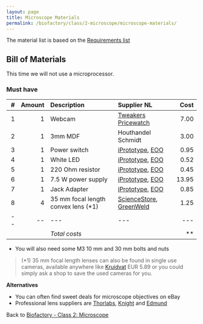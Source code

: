 ```yaml
---
layout: page
title: Microscope Materials
permalink: /biofactory/class/2-microscope/microscope-materials/
---
```


The material list is based on the [Requirements list](/biofactory/class/2-microscope/requirements/)

## Bill of Materials

This time we will not use a microprocessor.

### Must have

|#|Amount|Description|Supplier NL|Cost|
|-:|----:|:---------|:-------|---:|
|1|1|Webcam|[Tweakers Pricewatch](http://tweakers.net/categorie/289/webcams/producten/#filter:q1bKL0pJLXLLTM1JUbJSKijKzCpW0oEIBucXlQDFEouT4SIFqcmeQHW6hrUA)|7.00|
|2|1|3mm MDF|Houthandel Schmidt|3.00|
|3|1|Power switch|[iPrototype](https://iprototype.nl/products/components/buttons-switches/rocker-switch-large), [EOO](http://www.eoo-bv.nl/index.php?_a=viewProd&productId=11596)|0.95|
|4|1|White LED|[iPrototype](https://iprototype.nl/products/components/led-lcd/ledwit), [EOO](http://www.eoo-bv.nl/index.php?_a=viewProd&productId=9088)|0.52|
|5|1|220 Ohm resistor|[iPrototype](https://iprototype.nl/products/components/resistors/220R), [EOO](http://www.eoo-bv.nl/index.php?_a=viewProd&productId=5785)|0.45|
|6|1|7.5 W power supply|[iPrototype](https://iprototype.nl/products/accessoires/power/adapter), [EOO](http://www.eoo-bv.nl/index.php?_a=viewProd&productId=11642)|13.95|
|7|1|Jack Adapter|[iPrototype](https://iprototype.nl/products/accessoires/power/DC-barrel-jack-adapter), [EOO](http://www.eoo-bv.nl/index.php?_a=viewProd&productId=3298)|0.85|
|8|4|35 mm focal length convex lens (*1)|[ScienceStore](http://www.sciencestore.co.uk/acatalog/Optical_Components.html), [GreenWeld](http://www.greenweld.co.uk/acatalog/Shop_Lenses_202.html)|1.25|
|--|--|---|---|---|
|||*Total costs*||**|

* You will also need some M3 10 mm and 30 mm bolts and nuts

> (*1) 35 mm focal length lenses can also be found in single use cameras, available anywhere like [Kruidvat](https://www.kruidvat.nl/agfaphoto-lebox-flash-camera/p/2224083) EUR 5.89 or you could simply ask a shop to save the used cameras for you.

**Alternatives**

* You can often find sweet deals for microscope objectives on eBay
* Professional lens suppliers are [Thorlabs](http://www.thorlabs.com), [Knight](http://www.knightoptical.com/) and [Edmund](http://www.edmundoptics.com)

Back to [Biofactory - Class 2: Microscope](/biofactory/class/2-microscope/)

